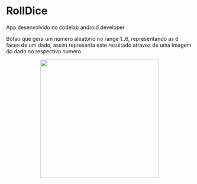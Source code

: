 # RollDice
App desenvolvido no codelab android developer

Botao que gera um numero aleatorio no range 1..6, representando as 6 faces de um dado, assim representa este resultado atravez de uma imagem do dado no respectivo numero



<div align="center">
<img src="https://user-images.githubusercontent.com/89991412/148280725-fc280553-29f6-44cf-bc8d-a9204b1f9a0d.jpeg" width="320px"/>
</div>
